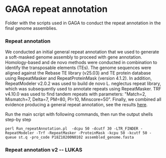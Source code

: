 # GAGA repeat annotation
Folder with the scripts used in GAGA to conduct the repeat annotation in the final genome assemblies. 

### Repeat annotation
We conducted an initial general repeat annotation that we used to generate a soft-masked genome assembly to proceed with gene annotation. 
Homology-based and de novo methods were conducted in combination to identify the transposable elements (TEs). The genome sequences were aligned against the Rebase TE library (v25.03) and TE protein database using RepeatMasker and RepeatProteinMask (version 4.1.2). In addition, RepeatModeler v2.0.2 was used to build de novo L. neglectus repeat library, which was subsequently used to annotate repeats using RepeatMasker. TRF v4.10.0 was used to find tandem repeats with parameters: "Match=2, Mismatch=7, Delta=7, PM=80, PI=10, Minscore=50". Finally, we combined all evidence producing a general repeat annotation, see the results [here](../01_Genome_assembly/GAGA_genome_stats.xlsx).

Run the main script with following commands, then run the output shells step-by step
```
perl Run_repeatAnnotation.pl  -dcpu 50 -dcutf 30 -LTR_FINDER -RepeatModeler -Trf -RepeatMasker -ProteinMask -kcpu 50 -kcutf 50 -queue st.q -pro_code P18Z10200N0102 assembled_genome.fasta
```



### Repeat annotation v2 -- LUKAS
